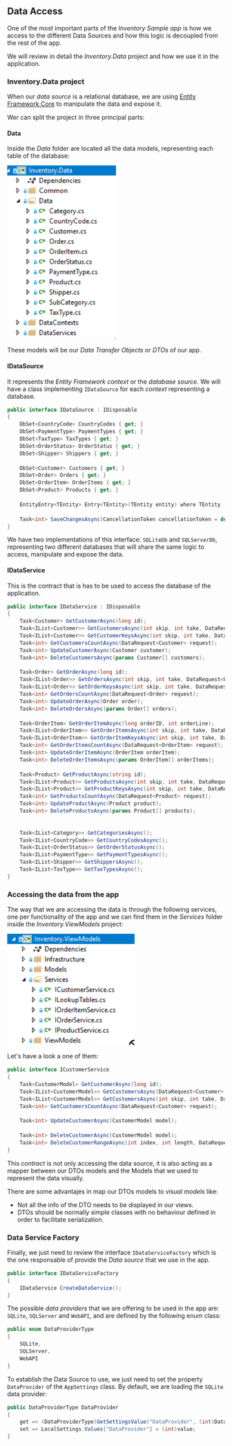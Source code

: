 ## Data Access

One of the most important parts of the *Inventory Sample app* is how we access to the different Data Sources and how this logic is decoupled from the rest of the app.

We will review in detail the *Inventory.Data* project and how we use it in the application.

### Inventory.Data project

When our *data source* is a relational database, we are using [Entity Framework Core](../dataaccess.md) to manipulate the data and expose it.

Wer can split the project in three principal parts:

#### Data

Inside the *Data* folder are located all the data models, representing each table of the database:

![data](../img/datamodels.png)

These models will be our *Data Transfer Objects* or *DTOs* of our app.

#### IDataSource 

It represents the *Entity Framework context* or the *database source*. We will have a class implementing `IDataSource` for each *context* representing a database.

```c#
public interface IDataSource : IDisposable
{
    DbSet<CountryCode> CountryCodes { get; }
    DbSet<PaymentType> PaymentTypes { get; }
    DbSet<TaxType> TaxTypes { get; }
    DbSet<OrderStatus> OrderStatus { get; }
    DbSet<Shipper> Shippers { get; }

    DbSet<Customer> Customers { get; }
    DbSet<Order> Orders { get; }
    DbSet<OrderItem> OrderItems { get; }
    DbSet<Product> Products { get; }

    EntityEntry<TEntity> Entry<TEntity>(TEntity entity) where TEntity : class;

    Task<int> SaveChangesAsync(CancellationToken cancellationToken = default(CancellationToken));
}
```
We have two implementations of this interface: `SQLiteDb` and `SQLServerDb`, representing two different databases that will share the same logic to access, manipulate and expose the data.

#### IDataService

This is the contract that is has to be used to access the database of the application.

```c#
public interface IDataService : IDisposable
{
    Task<Customer> GetCustomerAsync(long id);
    Task<IList<Customer>> GetCustomersAsync(int skip, int take, DataRequest<Customer> request);
    Task<IList<Customer>> GetCustomerKeysAsync(int skip, int take, DataRequest<Customer> request);
    Task<int> GetCustomersCountAsync(DataRequest<Customer> request);
    Task<int> UpdateCustomerAsync(Customer customer);
    Task<int> DeleteCustomersAsync(params Customer[] customers);

    Task<Order> GetOrderAsync(long id);
    Task<IList<Order>> GetOrdersAsync(int skip, int take, DataRequest<Order> request);
    Task<IList<Order>> GetOrderKeysAsync(int skip, int take, DataRequest<Order> request);
    Task<int> GetOrdersCountAsync(DataRequest<Order> request);
    Task<int> UpdateOrderAsync(Order order);
    Task<int> DeleteOrdersAsync(params Order[] orders);

    Task<OrderItem> GetOrderItemAsync(long orderID, int orderLine);
    Task<IList<OrderItem>> GetOrderItemsAsync(int skip, int take, DataRequest<OrderItem> request);
    Task<IList<OrderItem>> GetOrderItemKeysAsync(int skip, int take, DataRequest<OrderItem> request);
    Task<int> GetOrderItemsCountAsync(DataRequest<OrderItem> request);
    Task<int> UpdateOrderItemAsync(OrderItem orderItem);
    Task<int> DeleteOrderItemsAsync(params OrderItem[] orderItems);

    Task<Product> GetProductAsync(string id);
    Task<IList<Product>> GetProductsAsync(int skip, int take, DataRequest<Product> request);
    Task<IList<Product>> GetProductKeysAsync(int skip, int take, DataRequest<Product> request);
    Task<int> GetProductsCountAsync(DataRequest<Product> request);
    Task<int> UpdateProductAsync(Product product);
    Task<int> DeleteProductsAsync(params Product[] products);


    Task<IList<Category>> GetCategoriesAsync();
    Task<IList<CountryCode>> GetCountryCodesAsync();
    Task<IList<OrderStatus>> GetOrderStatusAsync();
    Task<IList<PaymentType>> GetPaymentTypesAsync();
    Task<IList<Shipper>> GetShippersAsync();
    Task<IList<TaxType>> GetTaxTypesAsync();
}
```

### Accessing the data from the app 

The way that we are accessing the data is through the following services, one per functionality of the app and we can find them in the *Services* folder inside the *Inventory.ViewModels* project:

![data services](../img/data-services.png)

Let's have a look a one of them:

```c#
public interface ICustomerService
{
    Task<CustomerModel> GetCustomerAsync(long id);
    Task<IList<CustomerModel>> GetCustomersAsync(DataRequest<Customer> request);
    Task<IList<CustomerModel>> GetCustomersAsync(int skip, int take, DataRequest<Customer> request);
    Task<int> GetCustomersCountAsync(DataRequest<Customer> request);

    Task<int> UpdateCustomerAsync(CustomerModel model);

    Task<int> DeleteCustomerAsync(CustomerModel model);
    Task<int> DeleteCustomerRangeAsync(int index, int length, DataRequest<Customer> request);
}
```

This *contract* is not only accessing the data source, it is also acting as a mapper between our DTOs models and the Models that we used to represent the data visually. 

There are some advantajes in map our DTOs models to *visual models* like:

- Not all the info of the DTO needs to be displayed in our views.
- DTOs should be normally simple classes with no behaviour defined in order to facilitate serialization.

### Data Service Factory

Finally, we just need to review the interface `IDataServiceFactory` which is the one responsable of provide the *Data source* that we use in the app. 

```c#
public interface IDataServiceFactory
{
    IDataService CreateDataService();
}
```

The possible *data providers* that we are offering to be used in the app are: `SQLite`, `SQLServer` and `WebAPI`, and are defined by the following enum class:

```c#
public enum DataProviderType
{
    SQLite,
    SQLServer,
    WebAPI
}
```

To establish the Data Source to use, we just need to set the property `DataProvider` of the `AppSettings` class. By default, we are loading the `SQLite` data provider:

```c#
public DataProviderType DataProvider
{
    get => (DataProviderType)GetSettingsValue("DataProvider", (int)DataProviderType.SQLite);
    set => LocalSettings.Values["DataProvider"] = (int)value;
}
```
